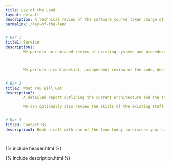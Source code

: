 ```yaml
---
title: Lay of the Land
layout: default
description: A technical review of the software you've taken charge of
permalink: /lay-of-the-land


# Bar 1
title1: Service
description1: 
        We perform an unbiased review of existing systems and procedures, insulated from company politics to allow Product Managers, C-levels and Directors to know exactly what software assets they are responsible for and how it comes together to meet the business requirements.



        We perform a confidential, independent review of the code, designs, documentation and usability of your concept or your potential purchase. We then prepare a document broken down into in both layman's and technician's terms to describe the system that exists couched in the end goal you are oping to achieve by engaging with the business or IP looking to engage with.


# Bar 2
title2: What You Will Get
description2: 
        A detailed report outlining the current architecture and the state of the existing codebase.

        We can optionally also review the skills of the existing staff and give any recomendations of recruitment drives required for future goals.


# Bar 3
title3: Contact Us
description3: Book a call with one of the team today to discuss your Lay of the Land requirements and how we can help you become more informed of the technology under your supervision.

---
```


<style>
        .content-page-header {background-image: url(/assets/img/lay-of-the-land-header.jpg);}
</style>

{% include header.html %} 

{% include description.html %} 